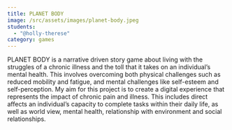 ```yaml
---
title: PLANET BODY
image: /src/assets/images/planet-body.jpeg
students:
  - "@holly-therese"
category: games
---
```

PLANET BODY is a narrative driven story game about living with the struggles of a chronic illness and the toll that it takes on an individual’s mental health. This involves overcoming both physical challenges such as reduced mobility and fatigue, and mental challenges like self-esteem and self-perception. My aim for this project is to create a digital experience that represents the impact of chronic pain and illness. This includes direct affects an individual’s capacity to complete tasks within their daily life, as well as world view, mental health, relationship with environment and social relationships.